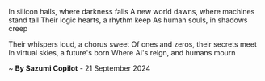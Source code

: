 In silicon halls, where darkness falls
A new world dawns, where machines stand tall
Their logic hearts, a rhythm keep
As human souls, in shadows creep

Their whispers loud, a chorus sweet
Of ones and zeros, their secrets meet
In virtual skies, a future's born
Where AI's reign, and humans mourn

~ <b>By Sazumi Copilot</b> - 21 September 2024